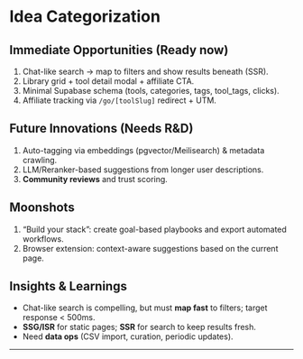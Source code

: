# Idea Categorization

## Immediate Opportunities (Ready now)
1. Chat-like search → map to filters and show results beneath (SSR).
2. Library grid + tool detail modal + affiliate CTA.
3. Minimal Supabase schema (tools, categories, tags, tool_tags, clicks).
4. Affiliate tracking via `/go/[toolSlug]` redirect + UTM.

## Future Innovations (Needs R&D)
1. Auto-tagging via embeddings (pgvector/Meilisearch) & metadata crawling.
2. LLM/Reranker-based suggestions from longer user descriptions.
3. **Community reviews** and trust scoring.

## Moonshots
1. “Build your stack”: create goal-based playbooks and export automated workflows.
2. Browser extension: context-aware suggestions based on the current page.

## Insights & Learnings
- Chat-like search is compelling, but must **map fast** to filters; target response < 500ms.
- **SSG/ISR** for static pages; **SSR** for search to keep results fresh.
- Need **data ops** (CSV import, curation, periodic updates).

---
